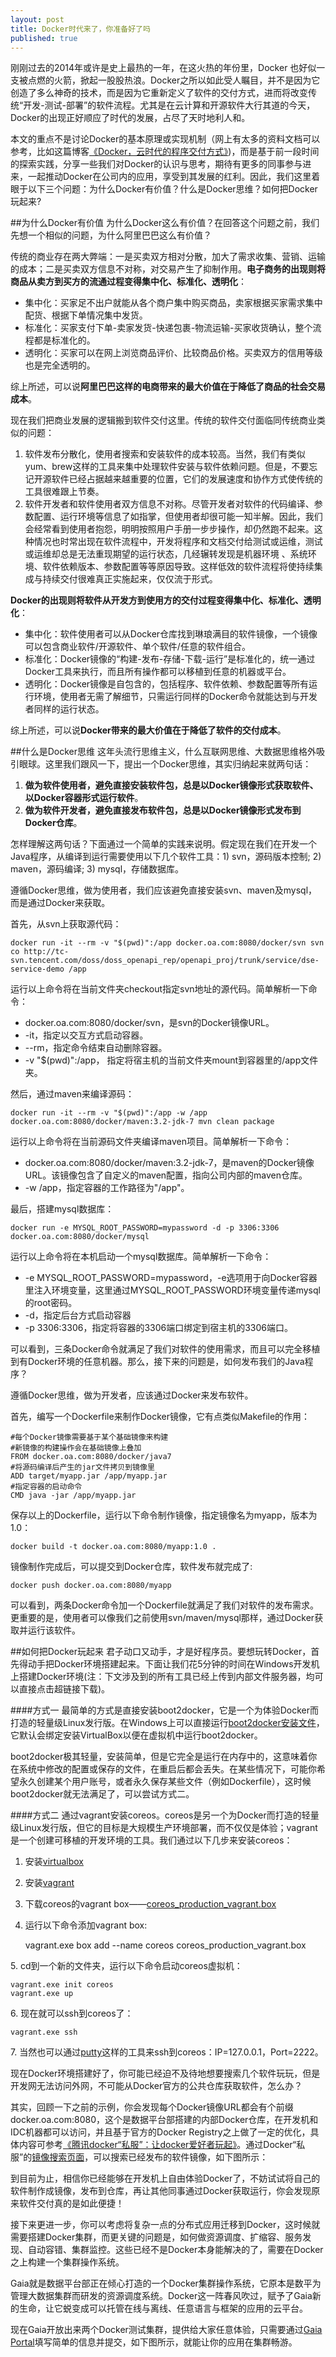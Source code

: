 ```yaml
---
layout: post
title: Docker时代来了，你准备好了吗
published: true
---
```


刚刚过去的2014年或许是史上最热的一年，在这火热的年份里，Docker 也好似一支被点燃的火箭，掀起一股股热浪。Docker之所以如此受人瞩目，并不是因为它创造了多么神奇的技术，而是因为它重新定义了软件的交付方式，进而将改变传统“开发-测试-部署”的软件流程。尤其是在云计算和开源软件大行其道的今天，Docker的出现正好顺应了时代的发展，占尽了天时地利人和。

本文的重点不是讨论Docker的基本原理或实现机制（网上有太多的资料文档可以参考，比如这篇博客[《Docker，云时代的程序交付方式》](http://liubin.org/2014/08/11/docker-cloud-app-delivery-style/))，而是基于前一段时间的探索实践，分享一些我们对Docker的认识与思考，期待有更多的同事参与进来，一起推动Docker在公司内的应用，享受到其发展的红利。因此，我们这里着眼于以下三个问题：为什么Docker有价值？什么是Docker思维？如何把Docker玩起来?

##为什么Docker有价值
为什么Docker这么有价值？在回答这个问题之前，我们先想一个相似的问题，为什么阿里巴巴这么有价值？

传统的商业存在两大弊端：一是买卖双方相对分散，加大了需求收集、营销、运输的成本；二是买卖双方信息不对称，对交易产生了抑制作用。**电子商务的出现则将商品从卖方到买方的流通过程变得集中化、标准化、透明化**：

- 集中化：买家足不出户就能从各个商户集中购买商品，卖家根据买家需求集中配货、根据下单情况集中发货。
- 标准化：买家支付下单-卖家发货-快递包裹-物流运输-买家收货确认，整个流程都是标准化的。
- 透明化：买家可以在网上浏览商品评价、比较商品价格。买卖双方的信用等级也是完全透明的。

综上所述，可以说**阿里巴巴这样的电商带来的最大价值在于降低了商品的社会交易成本**。

现在我们把商业发展的逻辑搬到软件交付这里。传统的软件交付面临同传统商业类似的问题：
1. 软件发布分散化，使用者搜索和安装软件的成本较高。当然，我们有类似yum、brew这样的工具来集中处理软件安装与软件依赖问题。但是，不要忘记开源软件已经占据越来越重要的位置，它们的发展速度和协作方式使传统的工具很难跟上节奏。
2. 软件开发者和软件使用者双方信息不对称。尽管开发者对软件的代码编译、参数配置、运行环境等信息了如指掌，但使用者却很可能一知半解。因此，我们会经常看到使用者抱怨，明明按照用户手册一步步操作，却仍然跑不起来。这种情况也时常出现在软件流程中，开发将程序和文档交付给测试或运维，测试或运维却总是无法重现期望的运行状态，几经辗转发现是机器环境 、系统环境、软件依赖版本、参数配置等等原因导致。这样低效的软件流程将使持续集成与持续交付很难真正实施起来，仅仅流于形式。

**Docker的出现则将软件从开发方到使用方的交付过程变得集中化、标准化、透明化**：

- 集中化：软件使用者可以从Docker仓库找到琳琅满目的软件镜像，一个镜像可以包含商业软件/开源软件、单个软件/任意的软件组合。
- 标准化：Docker镜像的“构建-发布-存储-下载-运行”是标准化的，统一通过Docker工具来执行，而且所有操作都可以移植到任意的机器或平台。
- 透明化：Docker镜像是自包含的，包括程序、软件依赖、参数配置等所有运行环境，使用者无需了解细节，只需运行同样的Docker命令就能达到与开发者同样的运行状态。

综上所述，可以说**Docker带来的最大价值在于降低了软件的交付成本**。
    
##什么是Docker思维
这年头流行思维主义，什么互联网思维、大数据思维格外吸引眼球。这里我们跟风一下，提出一个Docker思维，其实归纳起来就两句话：
1. **做为软件使用者，避免直接安装软件包，总是以Docker镜像形式获取软件、以Docker容器形式运行软件**。
2. **做为软件开发者，避免直接发布软件包，总是以Docker镜像形式发布到Docker仓库**。

怎样理解这两句话？下面通过一个简单的实践来说明。假定现在我们在开发一个Java程序，从编译到运行需要使用以下几个软件工具：1) svn，源码版本控制; 2) maven，源码编译; 3) mysql，存储数据库。

遵循Docker思维，做为使用者，我们应该避免直接安装svn、maven及mysql，而是通过Docker来获取。

首先，从svn上获取源代码：
    
    docker run -it --rm -v "$(pwd)":/app docker.oa.com:8080/docker/svn svn co http://tc-svn.tencent.com/doss/doss_openapi_rep/openapi_proj/trunk/service/dse-service-demo /app
    
运行以上命令将在当前文件夹checkout指定svn地址的源代码。简单解析一下命令：
 
- docker.oa.com:8080/docker/svn，是svn的Docker镜像URL。
- -it，指定以交互方式启动容器。
- --rm，指定命令结束自动删除容器。
- -v "$(pwd)":/app， 指定将宿主机的当前文件夹mount到容器里的/app文件夹。

然后，通过maven来编译源码：

    docker run -it --rm -v "$(pwd)":/app -w /app docker.oa.com:8080/docker/maven:3.2-jdk-7 mvn clean package

运行以上命令将在当前源码文件夹编译maven项目。简单解析一下命令：

- docker.oa.com:8080/docker/maven:3.2-jdk-7，是maven的Docker镜像URL。该镜像包含了自定义的maven配置，指向公司内部的maven仓库。
- -w /app，指定容器的工作路径为"/app"。

最后，搭建mysql数据库：

    docker run -e MYSQL_ROOT_PASSWORD=mypassword -d -p 3306:3306 docker.oa.com:8080/docker/mysql
    
运行以上命令将在本机启动一个mysql数据库。简单解析一下命令：

- -e MYSQL_ROOT_PASSWORD=mypassword，-e选项用于向Docker容器里注入环境变量，这里通过MYSQL_ROOT_PASSWORD环境变量传递mysql的root密码。
- -d，指定后台方式启动容器
- -p 3306:3306，指定将容器的3306端口绑定到宿主机的3306端口。
    
可以看到，三条Docker命令就满足了我们对软件的使用需求，而且可以完全移植到有Docker环境的任意机器。那么，接下来的问题是，如何发布我们的Java程序？

遵循Docker思维，做为开发者，应该通过Docker来发布软件。

首先，编写一个Dockerfile来制作Docker镜像，它有点类似Makefile的作用：

    #每个Docker镜像需要基于某个基础镜像来构建
    #新镜像的构建操作会在基础镜像上叠加
    FROM docker.oa.com:8080/docker/java7
    #将源码编译后产生的jar文件拷贝到镜像里
    ADD target/myapp.jar /app/myapp.jar
    #指定容器的启动命令
    CMD java -jar /app/myapp.jar
    
保存以上的Dockerfile，运行以下命令制作镜像，指定镜像名为myapp，版本为1.0：

    docker build -t docker.oa.com:8080/myapp:1.0 .

镜像制作完成后，可以提交到Docker仓库，软件发布就完成了:

    docker push docker.oa.com:8080/myapp

可以看到，两条Docker命令加一个Dockerfile就满足了我们对软件的发布需求。更重要的是，使用者可以像我们之前使用svn/maven/mysql那样，通过Docker获取并运行该软件。

##如何把Docker玩起来
君子动口又动手，才是好程序员。要想玩转Docker，首先得动手把Docker环境搭建起来。下面让我们花5分钟的时间在Windows开发机上搭建Docker环境(注：下文涉及到的所有工具已经上传到内部文件服务器，均可以直接点击超链接下载)。

####方式一
最简单的方式是直接安装boot2docker，它是一个为体验Docker而打造的轻量级Linux发行版。在Windows上可以直接运行[boot2docker安装文件](http://maven.data.oa.com/nexus/content/groups/public/com/tencent/docker/boot2docker/0.1/docker-install.exe)，它默认会绑定安装VirtualBox以便在虚拟机中运行boot2docker。

boot2docker极其轻量，安装简单，但是它完全是运行在内存中的，这意味着你在系统中修改的配置或保存的文件，在重启后都会丢失。在某些情况下，可能你希望永久创建某个用户账号，或者永久保存某些文件（例如Dockerfile），这时候boot2docker就无法满足了，可以尝试方式二。

####方式二
通过vagrant安装coreos。coreos是另一个为Docker而打造的轻量级Linux发行版，但它的目标是大规模生产环境部署，而不仅仅是体验；vagrant是一个创建可移植的开发环境的工具。我们通过以下几步来安装coreos：
1. 安装[virtualbox](http://maven.data.oa.com/nexus/content/groups/public/com/tencent/docker/VirtualBox/4.3.20-96997-Win/VirtualBox-4.3.20-96997-Win.exe)
2. 安装[vagrant](http://maven.data.oa.com/nexus/content/groups/public/com/tencent/docker/vagrant/1.6.5/vagrant_1.6.5.msi)
3. 下载coreos的vagrant box——[coreos_production_vagrant.box](http://maven.data.oa.com/nexus/content/groups/public/com/tencent/docker/coreos-vagrant/1.0.0/coreos_production_vagrant.box)
4. 运行以下命令添加vagrant box:

    vagrant.exe box add --name coreos coreos_production_vagrant.box

5\. cd到一个新的文件夹，运行以下命令启动coreos虚拟机：

    vagrant.exe init coreos
    vagrant.exe up
    
6\. 现在就可以ssh到coreos了：
    
    vagrant.exe ssh

7\. 当然也可以通过[putty](http://maven.data.oa.com/nexus/content/groups/public/com/tencent/docker/putty/0.63/putty_V0.63.0.0.43510830.exe)这样的工具来ssh到coreos：IP=127.0.0.1，Port=2222。

现在Docker环境搭建好了，你可能已经迫不及待地想要搜索几个软件玩玩，但是开发网无法访问外网，不可能从Docker官方的公共仓库获取软件，怎么办？

其实，回顾一下之前的示例，你会发现每个Docker镜像URL都会有个前缀docker.oa.com:8080，这个是数据平台部搭建的内部Docker仓库，在开发机和IDC机器都可以访问，并且基于官方的Docker Registry之上做了一定的优化，具体内容可参考[《腾讯docker“私服”：让docker爱好者玩起》](http://km.oa.com/group/docker/articles/show/205373)。通过Docker“私服”的[镜像搜索页面](http://gri.oa.com/gaia/image/imglist)，可以搜索已经发布的软件镜像，如下图所示：


到目前为止，相信你已经能够在开发机上自由体验Docker了，不妨试试将自己的软件制作成镜像，发布到仓库，再让其他同事通过Docker获取运行，你会发现原来软件交付真的是如此便捷！

接下来更进一步，你可以考虑将复杂一点的分布式应用迁移到Docker，这时候就需要搭建Docker集群，而更关键的问题是，如何做资源调度、扩缩容、服务发现、自动容错、集群监控。这些已经不是Docker本身能解决的了，需要在Docker之上构建一个集群操作系统。

Gaia就是数据平台部正在倾心打造的一个Docker集群操作系统，它原本是数平为管理大数据集群而研发的资源调度系统。Docker这一阵春风吹过，赋予了Gaia新的生命，让它蜕变成可以托管在线与离线、任意语言与框架的应用的云平台。

现在Gaia开放出来两个Docker测试集群，提供给大家任意体验，只需要通过[Gaia Portal](http://gri.oa.com/gaia/app/create)填写简单的信息并提交，如下图所示，就能让你的应用在集群畅游。

